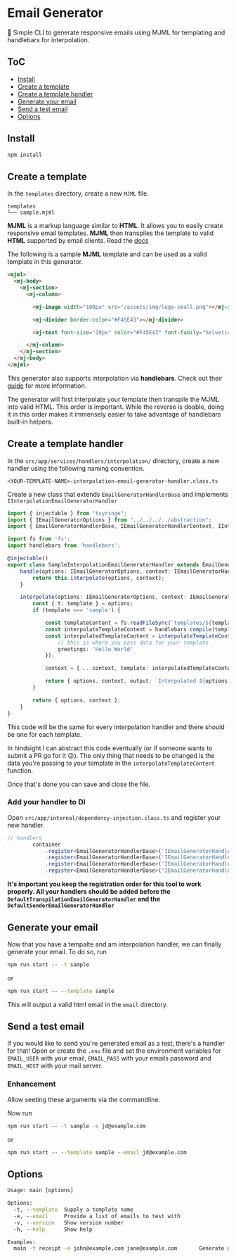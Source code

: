 # Email Generator
📨 Simple CLI to generate responsive emails using MJML for templating and handlebars for interpolation.

## ToC
- [Install](#install)
- [Create a template](#create-a-template)
- [Create a template handler](#create-a-template-handler)
- [Generate your email](#generate-your-email)
- [Send a test email](#send-a-test-email)
- [Options](#options)

## Install
```cmd
npm install
```

## Create a template

In the `templates` directory, create a new `MJML` file.
```
templates
└── sample.mjml
```
**MJML** is a markup language similar to **HTML**. It allows you to easily create responsive email templates. **MJML** then transpiles the template to valid **HTML** supported by email clients. Read the [docs](https://mjml.io/documentation/)

The following is a sample **MJML** template and can be used as a valid template in this generator.
```html
<mjml>
  <mj-body>
    <mj-section>
      <mj-column>

        <mj-image width="100px" src="/assets/img/logo-small.png"></mj-image>

        <mj-divider border-color="#F45E43"></mj-divider>

        <mj-text font-size="20px" color="#F45E43" font-family="helvetica">{{greetings}}</mj-text> <!--  <<-- notice the handlebars syntax -->

      </mj-column>
    </mj-section>
  </mj-body>
</mjml>
```
This generator also supports interpolation via **handlebars**. Check out their [guide](https://handlebarsjs.com/guide/) for more information. 

The generator will first interpolate your template then transpile the MJML into valid HTML. This order is important. While the reverse is doable, doing it in this order makes it immensely easier to take advantage of handlebars built-in helpers.

## Create a template handler

In the `src/app/services/handlers/interpolation/` directory, create a new handler using the following naming convention.
```
<YOUR-TEMPLATE-NAME>-interpolation-email-generator-handler.class.ts
```
Create a new class that extends `EmailGeneratorHandlerBase` and implements `IInterpolationEmailGeneratorHandler`
```typescript
import { injectable } from "tsyringe";
import { IEmailGeneratorOptions } from "../../../../abstraction";
import { EmailGeneratorHandlerBase, IEmailGeneratorHandlerContext, IInterpolationEmailGeneratorHandler } from "../../../../abstraction/services/handlers";

import fs from 'fs';
import handlebars from 'handlebars';

@injectable()
export class SampleInterpolationEmailGeneratorHandler extends EmailGeneratorHandlerBase implements IInterpolationEmailGeneratorHandler {
    handle(options: IEmailGeneratorOptions, context: IEmailGeneratorHandlerContext): { options: IEmailGeneratorOptions, context: IEmailGeneratorHandlerContext, output?: string } {
        return this.interpolate(options, context);
    }

    interpolate(options: IEmailGeneratorOptions, context: IEmailGeneratorHandlerContext): { options: IEmailGeneratorOptions, context: IEmailGeneratorHandlerContext, output?: string } {
        const { t: template } = options;
        if (template === 'sample') {

            const templateContent = fs.readFileSync(`templates/${template}.mjml`, 'utf8');
            const interpolateTemplateContent = handlebars.compile(templateContent);
            const interpolatedTemplateContent = interpolateTemplateContent({
                // this is where you pass data for your template
                greetings: 'Hello World'
            });

            context = { ...context, template: interpolatedTemplateContent }

            return { options, context, output: `Interpolated ${options.t}` };
        }

        return { options, context };
    }
}
```

This code will be the same for every interpolation handler and there should be one for each template. 

In hindsight I can abstract this code eventually (or if someone wants to submit a PR go for it 😜).
The only thing that needs to be changed is the data you're passing to your template in the `interpolateTemplateContent` function.

Once that's done you can save and close the file.

### Add your handler to DI

Open `src/app/internal/dependency-injection.class.ts` and register your new handler.

```typescript
// handlers
        container
            .register<EmailGeneratorHandlerBase>('IEmailGeneratorHandler', { useClass: SampleInterpolationEmailGeneratorHandler })
            .register<EmailGeneratorHandlerBase>('IEmailGeneratorHandler', { useClass: /* YOUR_HANDLER_HERE */ })
            .register<EmailGeneratorHandlerBase>('IEmailGeneratorHandler', { useClass: DefaultTranspilationEmailGeneratorHandler })
            .register<EmailGeneratorHandlerBase>('IEmailGeneratorHandler', { useClass: DefaultSenderEmailGeneratorHandler });
``` 
**It's important you keep the registration order for this tool to work properly. All your handlers should be added before the `DefaultTranspilationEmailGeneratorHandler` and the `DefaultSenderEmailGeneratorHandler`**

## Generate your email

Now that you have a tempalte and am interpolation handler, we can finally generate your email.
To do so, run
```cmd
npm run start -- -t sample
```
or 
```cmd
npm run start -- --template sample
```

This will output a valid html email in the `email` directory.

## Send a test email

If you would like to send you're generated email as a test, there's a handler for that! 
Open or create the `.env` file and set the environment variables for  `EMAIL_USER` with your email, `EMAIL_PASS` with your emails password and `EMAIL_HOST` with your mail server. 

### Enhancement

Allow seeting these arguments via the commandline.

Now run
```cmd
npm run start -- -t sample -e jd@example.com
```
or 
```cmd
npm run start -- --template sample --email jd@example.com
```

## Options

```cmd
Usage: main [options]

Options:
  -t, --template  Supply a template name                                          [string] [required]
  -e, --email     Provide a list of emails to test with                                       [array]
  -v, --version   Show version number                                                       [boolean]
  -h, --help      Show help                                                                 [boolean]

Examples:
  main -t receipt -e john@example.com jane@example.com       Generate a template and send test emails               
```
